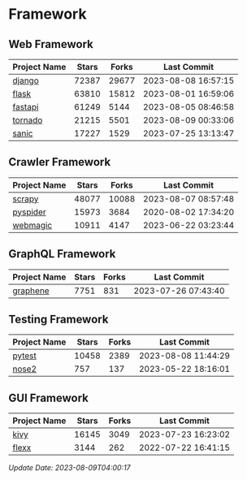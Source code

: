 # Framework

## Web Framework
| Project Name | Stars | Forks | Last Commit |
| ------------ | ----- | ----- | ----------- |
| [django](https://github.com/django/django) | 72387 | 29677 | 2023-08-08 16:57:15 |
| [flask](https://github.com/pallets/flask) | 63810 | 15812 | 2023-08-01 16:59:06 |
| [fastapi](https://github.com/tiangolo/fastapi) | 61249 | 5144 | 2023-08-05 08:46:58 |
| [tornado](https://github.com/tornadoweb/tornado) | 21215 | 5501 | 2023-08-09 00:33:06 |
| [sanic](https://github.com/sanic-org/sanic) | 17227 | 1529 | 2023-07-25 13:13:47 |

## Crawler Framework
| Project Name | Stars | Forks | Last Commit |
| ------------ | ----- | ----- | ----------- |
| [scrapy](https://github.com/scrapy/scrapy) | 48077 | 10088 | 2023-08-07 08:57:48 |
| [pyspider](https://github.com/binux/pyspider) | 15973 | 3684 | 2020-08-02 17:34:20 |
| [webmagic](https://github.com/code4craft/webmagic) | 10911 | 4147 | 2023-06-22 03:23:44 |

## GraphQL Framework
| Project Name | Stars | Forks | Last Commit |
| ------------ | ----- | ----- | ----------- |
| [graphene](https://github.com/graphql-python/graphene) | 7751 | 831 | 2023-07-26 07:43:40 |

## Testing Framework
| Project Name | Stars | Forks | Last Commit |
| ------------ | ----- | ----- | ----------- |
| [pytest](https://github.com/pytest-dev/pytest) | 10458 | 2389 | 2023-08-08 11:44:29 |
| [nose2](https://github.com/nose-devs/nose2) | 757 | 137 | 2023-05-22 18:16:01 |

## GUI Framework
| Project Name | Stars | Forks | Last Commit |
| ------------ | ----- | ----- | ----------- |
| [kivy](https://github.com/kivy/kivy) | 16145 | 3049 | 2023-07-23 16:23:02 |
| [flexx](https://github.com/flexxui/flexx) | 3144 | 262 | 2022-07-22 16:41:15 |

*Update Date: 2023-08-09T04:00:17*